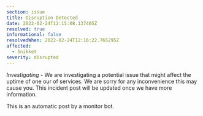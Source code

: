 ```yaml
---
section: issue
title: Disruption Detected
date: 2022-02-24T12:15:08.137405Z
resolved: true
informational: false
resolvedWhen: 2022-02-24T12:16:22.765295Z
affected:
  - Snikket
severity: disrupted
---
```

*Investigating* - We are investigating a potential issue that might affect the uptime of one our of services. We are sorry for any inconvenience this may cause you. This incident post will be updated once we have more information.

This is an automatic post by a monitor bot.
        